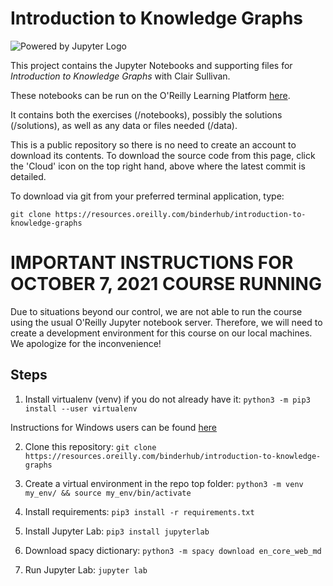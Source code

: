 # Introduction to Knowledge Graphs

![Powered by Jupyter Logo](https://cdn.oreillystatic.com/images/icons/powered_by_jupyter.png)

This project contains the Jupyter Notebooks and supporting files for _Introduction to Knowledge Graphs_ with Clair Sullivan. 

These notebooks can be run on the O'Reilly Learning Platform [here](https://learning.oreilly.com/jupyter-notebooks/~/${NOTEBOOK_FPID}).

It contains both the exercises (/notebooks), possibly the solutions (/solutions), as well as any data or files needed (/data). 

This is a public repository so there is no need to create an account to download its contents. To download the source code from this page, click the 'Cloud' icon on the top right hand, above where the latest commit is detailed.

To download via git from your preferred terminal application, type:

```git clone https://resources.oreilly.com/binderhub/introduction-to-knowledge-graphs```

# IMPORTANT INSTRUCTIONS FOR OCTOBER 7, 2021 COURSE RUNNING

Due to situations beyond our control, we are not able to run the course using the usual O'Reilly Jupyter notebook server.  Therefore, we will need to create a development environment
for this course on our local machines.  We apologize for the inconvenience!

## Steps

1. Install virtualenv (venv) if you do not already have it:
```python3 -m pip3 install --user virtualenv```

Instructions for Windows users can be found [here](https://docs.python.org/3/library/venv.html)

2. Clone this repository: 
```git clone https://resources.oreilly.com/binderhub/introduction-to-knowledge-graphs```

3. Create a virtual environment in the repo top folder: 
```python3 -m venv my_env/ && source my_env/bin/activate```

4. Install requirements: 
```pip3 install -r requirements.txt```

5. Install Jupyter Lab: 
```pip3 install jupyterlab```

6. Download spacy dictionary: 
```python3 -m spacy download en_core_web_md```

7. Run Jupyter Lab: 
```jupyter lab```
